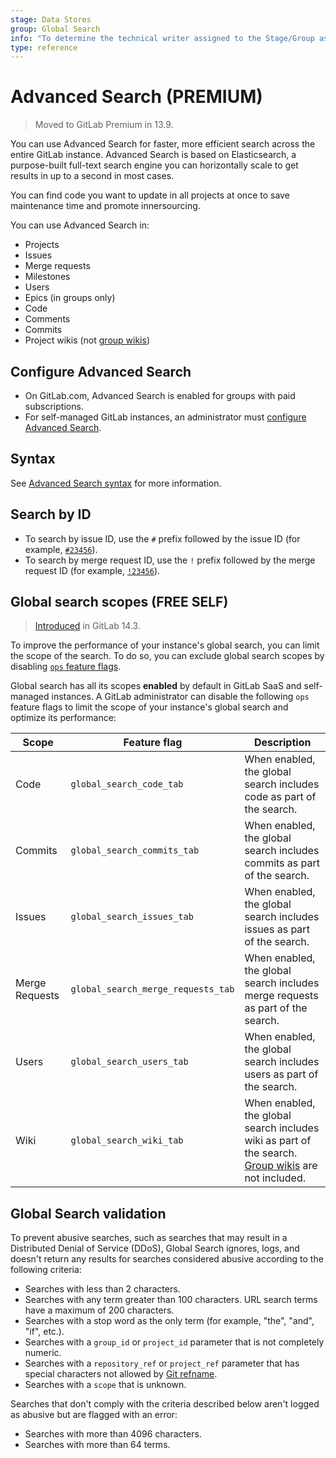 ```yaml
---
stage: Data Stores
group: Global Search
info: "To determine the technical writer assigned to the Stage/Group associated with this page, see https://about.gitlab.com/handbook/product/ux/technical-writing/#assignments"
type: reference
---
```


# Advanced Search **(PREMIUM)**

> Moved to GitLab Premium in 13.9.

You can use Advanced Search for faster, more efficient search across the entire GitLab
instance. Advanced Search is based on Elasticsearch, a purpose-built full-text search
engine you can horizontally scale to get results in up to a second in most cases.

You can find code you want to update in all projects at once to save
maintenance time and promote innersourcing.

You can use Advanced Search in:

- Projects
- Issues
- Merge requests
- Milestones
- Users
- Epics (in groups only)
- Code
- Comments
- Commits
- Project wikis (not [group wikis](../project/wiki/group.md))

## Configure Advanced Search

- On GitLab.com, Advanced Search is enabled for groups with paid subscriptions.
- For self-managed GitLab instances, an administrator must
  [configure Advanced Search](../../integration/advanced_search/elasticsearch.md).

## Syntax

See [Advanced Search syntax](global_search/advanced_search_syntax.md) for more information.

## Search by ID

- To search by issue ID, use the `#` prefix followed by the issue ID (for example, [`#23456`](https://gitlab.com/search?snippets=&scope=issues&repository_ref=&search=%2323456&group_id=9970&project_id=278964)).
- To search by merge request ID, use the `!` prefix followed by the merge request ID (for example, [`!23456`](https://gitlab.com/search?snippets=&scope=merge_requests&repository_ref=&search=%2123456&group_id=9970&project_id=278964)).

## Global search scopes **(FREE SELF)**

> [Introduced](https://gitlab.com/gitlab-org/gitlab/-/merge_requests/68640) in GitLab 14.3.

To improve the performance of your instance's global search, you can limit
the scope of the search. To do so, you can exclude global search scopes by disabling
[`ops` feature flags](../../development/feature_flags/index.md#ops-type).

Global search has all its scopes **enabled** by default in GitLab SaaS and
self-managed instances. A GitLab administrator can disable the following `ops`
feature flags to limit the scope of your instance's global search and optimize
its performance:

| Scope | Feature flag | Description |
|--|--|--|
| Code | `global_search_code_tab` | When enabled, the global search includes code as part of the search. |
| Commits | `global_search_commits_tab` | When enabled, the global search includes commits as part of the search. |
| Issues | `global_search_issues_tab` | When enabled, the global search includes issues as part of the search. |
| Merge Requests | `global_search_merge_requests_tab` | When enabled, the global search includes merge requests as part of the search. |
| Users | `global_search_users_tab` | When enabled, the global search includes users as part of the search. |
| Wiki | `global_search_wiki_tab` | When enabled, the global search includes wiki as part of the search. [Group wikis](../project/wiki/group.md) are not included. |

## Global Search validation

To prevent abusive searches, such as searches that may result in a Distributed Denial of Service (DDoS), Global Search ignores, logs, and
doesn't return any results for searches considered abusive according to the following criteria:

- Searches with less than 2 characters.
- Searches with any term greater than 100 characters. URL search terms have a maximum of 200 characters.
- Searches with a stop word as the only term (for example, "the", "and", "if", etc.).
- Searches with a `group_id` or `project_id` parameter that is not completely numeric.
- Searches with a `repository_ref` or `project_ref` parameter that has special characters not allowed by [Git refname](https://git-scm.com/docs/git-check-ref-format).
- Searches with a `scope` that is unknown.

Searches that don't comply with the criteria described below aren't logged as abusive but are flagged with an error:

- Searches with more than 4096 characters.
- Searches with more than 64 terms.
